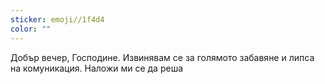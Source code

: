 ```yaml
---
sticker: emoji//1f4d4
color: ""
---
```

Добър вечер, Господине. Извинявам се за голямото забавяне и липса на комуникация. Наложи ми се да реша 